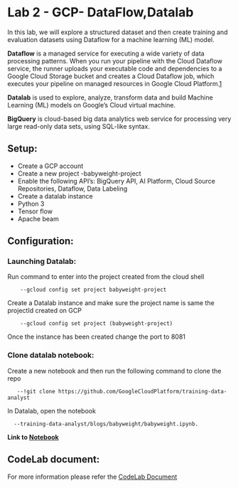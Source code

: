 # Lab 2 - GCP- DataFlow,Datalab

In this lab, we will explore a structured dataset and then create training and evaluation datasets using Dataflow for a machine learning (ML) model.

__Dataflow__ is a managed service for executing a wide variety of data processing patterns. When you run your pipeline with the Cloud Dataflow service, the runner uploads your executable code and dependencies to a Google Cloud Storage bucket and creates a Cloud Dataflow job, which executes your pipeline on managed resources in Google Cloud Platform.[1](https://medium.com/google-cloud/basic-streaming-data-enrichment-on-google-cloud-with-dataflow-sql-a7684353119c)

__Datalab__ is used to explore, analyze, transform data and build Machine Learning (ML) models on Google’s Cloud virtual machine. 

__BigQuery__ is cloud-based big data analytics web service for processing very large read-only data sets, using SQL-like syntax.



## Setup:

   * Create a GCP account
   * Create a new project -babyweight-project
   * Enable the following API’s: BigQuery API, AI Platform, Cloud Source Repositories, Dataflow, Data Labeling
   * Create a datalab instance 
   * Python 3 
   * Tensor flow 
   * Apache beam


## Configuration:

### Launching Datalab:

    
   Run command to enter into the project created from the cloud shell
  ```
      --gcloud config set project babyweight-project
  ``` 
   Create a Datalab instance and make sure the project name is same the projectId created on GCP
  ```  
      --gcloud config set project (babyweight-project)
   ``` 
     
   Once the instance has been created change the port to 8081
 
### Clone datalab notebook:

   Create a new notebook and then run the following command to clone the repo 
    
  ```
     --!git clone https://github.com/GoogleCloudPlatform/training-data-analyst
  ```
   In Datalab, open the notebook 
    
   ```
     --training-data-analyst/blogs/babyweight/babyweight.ipynb.
   ```
   
   
**Link to [Notebook](https://colab.research.google.com/github/GoogleCloudPlatform/training-data-analyst/blob/master/blogs/babyweight/babyweight.ipynb#scrollTo=At2ygTPBm8Kp)**


## CodeLab document:

For more information please refer the [CodeLab Document](https://codelabs-preview.appspot.com/?file_id=1U5hDAUHTgloic_77oFvMeox299I9D2zWlN0fZhhgvIo#0 "CodeLab Document")
 

